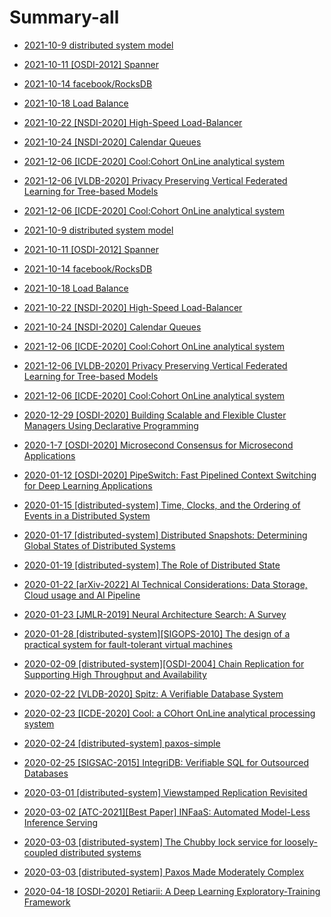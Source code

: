 # Summary-all


* [2021-10-9 distributed system model](1-distributed-system-model.md)

* [2021-10-11 [OSDI-2012] Spanner](2-spanner.md)

* [2021-10-14 facebook/RocksDB](3-rocksdb.md)

* [2021-10-18 Load Balance](4-network-load-balancing.md)

* [2021-10-22 [NSDI-2020] High-Speed Load-Balancer](5-nsdi_load_balancer.md)

* [2021-10-24 [NSDI-2020] Calendar Queues](6-calendar_queue.md)

* [2021-12-06 [ICDE-2020] Cool:Cohort OnLine analytical system](7-cool.md)

* [2021-12-06 [VLDB-2020] Privacy Preserving Vertical Federated Learning for Tree-based Models](7-cool.md)

* [2021-12-06 [ICDE-2020] Cool:Cohort OnLine analytical system](7-cool.md)

* [2021-10-9 distributed system model](1-distributed-system-model.md)

* [2021-10-11 [OSDI-2012] Spanner](2-spanner.md)

* [2021-10-14 facebook/RocksDB](3-rocksdb.md)

* [2021-10-18 Load Balance](4-network-load-balancing.md)

* [2021-10-22 [NSDI-2020] High-Speed Load-Balancer](5-nsdi_load_balancer.md)

* [2021-10-24 [NSDI-2020] Calendar Queues](6-calendar_queue.md)

* [2021-12-06 [ICDE-2020] Cool:Cohort OnLine analytical system](7-cool.md)

* [2021-12-06 [VLDB-2020] Privacy Preserving Vertical Federated Learning for Tree-based Models](7-cool.md)

* [2021-12-06 [ICDE-2020] Cool:Cohort OnLine analytical system](7-cool.md)

* [2020-12-29 [OSDI-2020] Building Scalable and Flexible Cluster Managers Using Declarative Programming](11.md)

* [2020-1-7 [OSDI-2020] Microsecond Consensus for Microsecond Applications](12.md)

* [2020-01-12 [OSDI-2020] PipeSwitch: Fast Pipelined Context Switching for Deep Learning Applications](13.md)

* [2020-01-15 [distributed-system] Time, Clocks, and the Ordering of Events in a Distributed System](14.md)

* [2020-01-17 [distributed-system] Distributed Snapshots: Determining Global States of Distributed Systems](15.md)

* [2020-01-19 [distributed-system] The Role of Distributed State](16.md)

* [2020-01-22 [arXiv-2022] AI Technical Considerations: Data Storage, Cloud usage and AI Pipeline](17.md)

* [2020-01-23 [JMLR-2019] Neural Architecture Search: A Survey](19.md)

* [2020-01-28 [distributed-system][SIGOPS-2010] The design of a practical system for fault-tolerant virtual machines](21.md)

* [2020-02-09 [distributed-system][OSDI-2004] Chain Replication for Supporting High Throughput and Availability](22.md)

* [2020-02-22 [VLDB-2020] Spitz: A Verifiable Database System](23.md)

* [2020-02-23 [ICDE-2020] Cool: a COhort OnLine analytical processing system](24.md)

* [2020-02-24 [distributed-system] paxos-simple](25.md)

* [2020-02-25 [SIGSAC-2015] IntegriDB: Verifiable SQL for Outsourced Databases](26.md)

* [2020-03-01 [distributed-system] Viewstamped Replication Revisited](27.md)

* [2020-03-02 [ATC-2021][Best Paper] INFaaS: Automated Model-Less Inference Serving](28.md)

* [2020-03-03 [distributed-system] The Chubby lock service for loosely-coupled distributed systems](29.md)

* [2020-03-03 [distributed-system] Paxos Made Moderately Complex](30.md)

* [2020-04-18 [OSDI-2020] Retiarii: A Deep Learning Exploratory-Training Framework](31.md)

  

